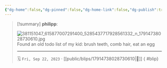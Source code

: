 ```yaml
---
{"dg-home":false,"dg-pinned":false,"dg-home-link":false,"dg-publish":true,"tags":["dgblip"],"disabled rules":["yaml-title","yaml-title-alias","file-name-heading"],"title":"philipp on instagram @ 2023-09-22","created-date":"2023-09-22T08:16:00","updated-date":"2025-05-02T17:43:08","dg-path":"blips/17914738028730610.md","permalink":"/blips/17914738028730610/","dgPassFrontmatter":true}
---
```


> [!summary] **philipp**:
>
> ![381151047_615877007291400_5285437717928561332_n_17914738028730610.jpg](/img/user/attachments/381151047_615877007291400_5285437717928561332_n_17914738028730610.jpg)
> Found an old todo list of my kid: brush teeth, comb hair, eat an egg
> - - -
>
> 🗓️ `Fri, Sep 22, 2023` · [[public/blips/17914738028730610\|🔗]]
{ #blip}

